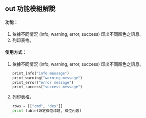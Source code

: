 ## out 功能模組解說

#### 功能：

1. 依據不同情況 (info, warning, error, success) 印出不同顏色之訊息。
2. 列印表格。

#### 使用方式：

1.  依據不同情況 (info, warning, error, success) 印出不同顏色之訊息。
    ```python    
    print_info("info message")
    print_warning("warning message")
    print_error("error message")
    print_success("success message")
    ```

2. 列印表格。
    ```python
    rows = [["cmd", "des"]]
    print table(設定欄位標題, 欄位內容)
    ```
